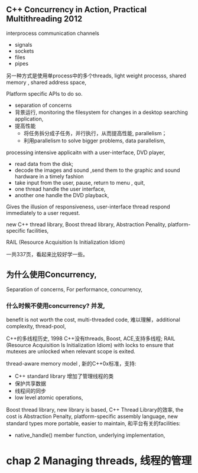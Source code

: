## C++ Concurrency in Action, Practical Multithreading 2012
interprocess communication channels

- signals
- sockets
- files
- pipes

另一种方式是使用单process中的多个threads, light weight processs,
shared memory , shared address space,

Platform specific APIs to do so. 

- separation of concerns
- 背景运行, monitoring the filesystem for changes in a desktop searching application, 
- 提高性能
    - 将任务拆分成子任务，并行执行，从而提高性能, parallelism；
    - 利用parallelism to solve bigger problems, data parallelism,

processing intensive applicaitn with a user-interface, DVD player, 
* read data from the disk;
* decode the images and sound ,send them to the graphic and sound hardware in a timely fashion
* take input from the user, pause, return to menu , quit, 
* one thread handle the user interface,
* another one handle the DVD playback,

Gives the illusion of responsiveness, user-interface thread respond immediately to a user request. 

new C++ thread library, 
Boost thread library, 
Abstraction Penality,
platform-specific facilities,

RAIL (Resource Acquisition Is Initialization Idiom)

一共337页，看起来比较好学一些。

## 为什么使用Concurrency,
Separation of concerns, 
For performance,  concurrency, 
### 什么时候不使用concurrency? 并发,
benefit is not worth the cost, 
multi-threaded code, 难以理解，additional complexity, 
thread-pool,

C++的多线程历史, 
1998 C++没有threads, 
Boost, ACE,支持多线程; 
RAIL (Resource Acquisition Is Initialization Idiom) with locks to ensure that mutexes are unlocked when relevant scope is exited.

thread-aware memory model , 
新的C++0x标准，支持:
- C++ standard library 增加了管理线程的类
- 保护共享数据
- 线程间的同步
- low level atomic operations,

Boost thread library, new library is based,
C++ Thread Library的效率, the cost is Abstraction Penalty,
platform-specific assembly language, new standard types more portable, easier to maintain,
和平台有关的facilities:
- native_handle() member function, underlying implementation, 

<thread>

# chap 2 Managing threads, 线程的管理

